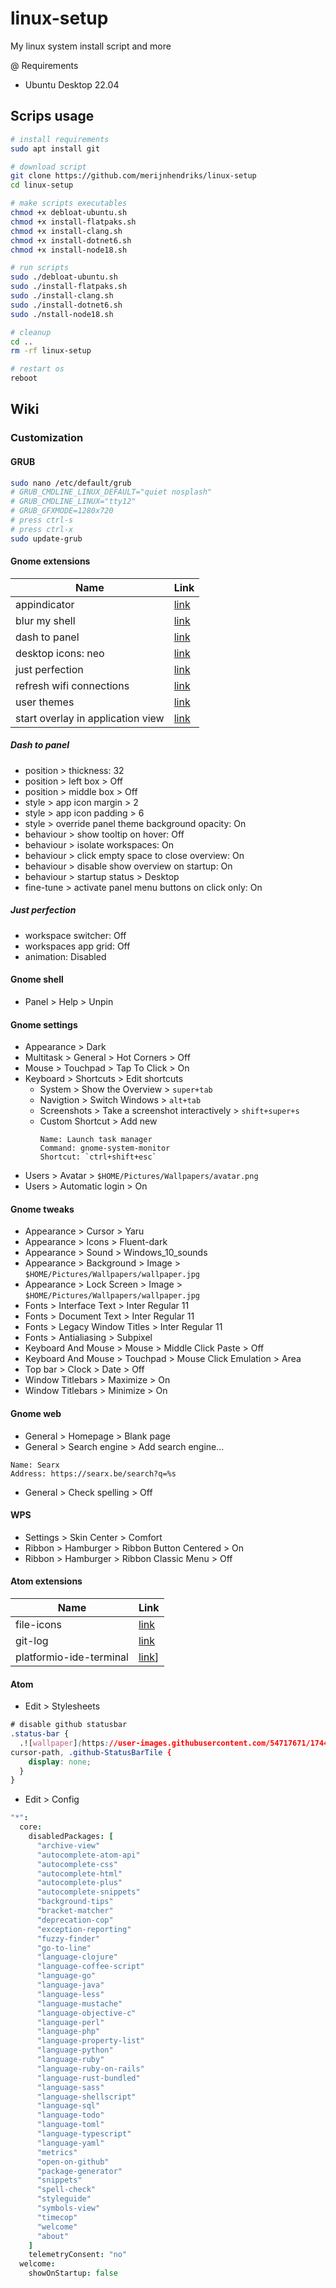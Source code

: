 # linux-setup

My linux system install script and more

@ Requirements

- Ubuntu Desktop 22.04

## Scrips usage

```sh
# install requirements
sudo apt install git

# download script
git clone https://github.com/merijnhendriks/linux-setup
cd linux-setup

# make scripts executables
chmod +x debloat-ubuntu.sh
chmod +x install-flatpaks.sh
chmod +x install-clang.sh
chmod +x install-dotnet6.sh
chmod +x install-node18.sh

# run scripts
sudo ./debloat-ubuntu.sh
sudo ./install-flatpaks.sh
sudo ./install-clang.sh
sudo ./install-dotnet6.sh
sudo ./nstall-node18.sh

# cleanup
cd ..
rm -rf linux-setup

# restart os
reboot
```

## Wiki

### Customization

#### GRUB

```sh
sudo nano /etc/default/grub
# GRUB_CMDLINE_LINUX_DEFAULT="quiet nosplash"
# GRUB_CMDLINE_LINUX="tty12"
# GRUB_GFXMODE=1280x720
# press ctrl-s
# press ctrl-x
sudo update-grub
```

#### Gnome extensions

**Name**                          | **Link**
----------------------------------| -----------------------------------------------------------------------
appindicator                      | [link](https://extensions.gnome.org/extension/615/appindicator-support)
blur my shell                     | [link](https://extensions.gnome.org/extension/3193/blur-my-shell)
dash to panel                     | [link](https://extensions.gnome.org/extension/1160/dash-to-panel)
desktop icons: neo                | [link](https://extensions.gnome.org/extension/4337/desktop-icons-neo)
just perfection                   | [link](https://extensions.gnome.org/extension/3843/just-perfection)
refresh wifi connections          | [link](https://extensions.gnome.org/extension/905/refresh-wifi-connections)
user themes                       | [link](https://extensions.gnome.org/extension/19/user-themes)
start overlay in application view | [link](https://extensions.gnome.org/extension/5040/start-overlay-in-application-view)

##### Dash to panel

- position > thickness: 32
- position > left box > Off
- position > middle box > Off
- style > app icon margin > 2
- style > app icon padding > 6
- style > override panel theme background opacity: On
- behaviour > show tooltip on hover: Off
- behaviour > isolate workspaces: On
- behaviour > click empty space to close overview: On
- behaviour > disable show overview on startup: On
- behaviour > startup status > Desktop
- fine-tune > activate panel menu buttons on click only: On

##### Just perfection

- workspace switcher: Off
- workspaces app grid: Off
- animation: Disabled

#### Gnome shell

- Panel > Help > Unpin

#### Gnome settings

- Appearance > Dark
- Multitask > General > Hot Corners > Off
- Mouse > Touchpad > Tap To Click > On
- Keyboard > Shortcuts > Edit shortcuts
  - System > Show the Overview > `super+tab`
  - Navigtion > Switch Windows > `alt+tab`
  - Screenshots > Take a screenshot interactively > `shift+super+s`
  - Custom Shortcut > Add new
    ```
    Name: Launch task manager
    Command: gnome-system-monitor
    Shortcut: `ctrl+shift+esc`
    ```
- Users > Avatar > `$HOME/Pictures/Wallpapers/avatar.png`
- Users > Automatic login > On

#### Gnome tweaks

- Appearance > Cursor > Yaru
- Appearance > Icons > Fluent-dark
- Appearance > Sound > Windows_10_sounds
- Appearance > Background > Image > `$HOME/Pictures/Wallpapers/wallpaper.jpg`
- Appearance > Lock Screen > Image > `$HOME/Pictures/Wallpapers/wallpaper.jpg`
- Fonts > Interface Text > Inter Regular 11
- Fonts > Document Text > Inter Regular 11
- Fonts > Legacy Window Titles > Inter Regular 11
- Fonts > Antialiasing > Subpixel
- Keyboard And Mouse > Mouse > Middle Click Paste > Off
- Keyboard And Mouse > Touchpad > Mouse Click Emulation > Area
- Top bar > Clock > Date > Off
- Window Titlebars > Maximize > On
- Window Titlebars > Minimize > On

#### Gnome web

- General > Homepage > Blank page
- General > Search engine > Add search engine...

```
Name: Searx
Address: https://searx.be/search?q=%s
```

- General > Check spelling > Off

#### WPS

- Settings > Skin Center > Comfort
- Ribbon > Hamburger > Ribbon Button Centered > On
- Ribbon > Hamburger > Ribbon Classic Menu > Off

#### Atom extensions

**Name**                | **Link**
----------------------- | -----------------------------------------------------------------------
file-icons              | [link](https://atom.io/packages/file-icons)
git-log                 | [link](https://atom.io/packages/git-log)
platformio-ide-terminal | [link](https://atom.io/packages/platformio-ide-terminal)]

#### Atom

- Edit > Stylesheets

```css
# disable github statusbar
.status-bar {
  .![wallpaper](https://user-images.githubusercontent.com/54717671/174400642-c00ac3d4-32b3-421b-ab26-7d34994465b9.jpg)
cursor-path, .github-StatusBarTile {
    display: none;
  }
}
```

- Edit > Config

```cson
"*":
  core:
    disabledPackages: [
      "archive-view"
      "autocomplete-atom-api"
      "autocomplete-css"
      "autocomplete-html"
      "autocomplete-plus"
      "autocomplete-snippets"
      "background-tips"
      "bracket-matcher"
      "deprecation-cop"
      "exception-reporting"
      "fuzzy-finder"
      "go-to-line"
      "language-clojure"
      "language-coffee-script"
      "language-go"
      "language-java"
      "language-less"
      "language-mustache"
      "language-objective-c"
      "language-perl"
      "language-php"
      "language-property-list"
      "language-python"
      "language-ruby"
      "language-ruby-on-rails"
      "language-rust-bundled"
      "language-sass"
      "language-shellscript"
      "language-sql"
      "language-todo"
      "language-toml"
      "language-typescript"
      "language-yaml"
      "metrics"
      "open-on-github"
      "package-generator"
      "snippets"
      "spell-check"
      "styleguide"
      "symbols-view"
      "timecop"
      "welcome"
      "about"
    ]
    telemetryConsent: "no"
  welcome:
    showOnStartup: false
```
